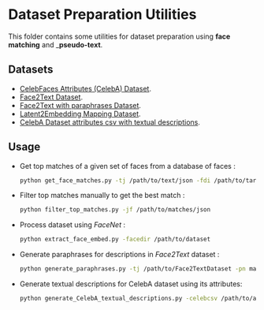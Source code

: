 # Dataset Preparation Utilities

This folder contains some utilities for dataset preparation using __face matching__ and ___pseudo-text__.

## Datasets

-   [CelebFaces Attributes (CelebA) Dataset](https://www.kaggle.com/jessicali9530/celeba-dataset).
-   [Face2Text Dataset](https://drive.google.com/file/d/1cwcYbl0dhXEzmdbee_K_H6jcndbsxT2o/view).
-   [Face2Text with paraphrases Dataset](https://drive.google.com/file/d/12p8HR4HKyH16s0CR6-pC3_RrWxtlWeru/view?usp=sharing).
-   [Latent2Embedding Mapping Dataset](https://drive.google.com/file/d/1dQgFsYw3Faj6C3tsH8AnSrKhf9lLpSpN/view?usp=sharing).
-   [CelebA Dataset attributes csv with textual descriptions](https://drive.google.com/file/d/1tJHFDdvmugWAAcVR_84QZ61tXBB8QBPs/view?usp=sharing).

## Usage

-   Get top matches of a given set of faces from a database of faces :
    ```bash
    python get_face_matches.py -tj /path/to/text/json -fdi /path/to/target/faces/dir -fdb /path/to/face/database/dir -k similar_count
    ```

-   Filter top matches manually to get the best match :
    ```bash
    python filter_top_matches.py -jf /path/to/matches/json
    ```

-   Process dataset using _FaceNet_ :
    ```bash
    python extract_face_embed.py -facedir /path/to/dataset
    ```

-   Generate paraphrases for descriptions in _Face2Text_ dataset :
    ```bash
    python generate_paraphrases.py -tj /path/to/Face2TextDataset -pn max_number_of_paraphrases_to_be_generated
    ```

-   Generate textual descriptions for CelebA dataset using its attributes:
    ```bash
    python generate_CelebA_textual_descriptions.py -celebcsv /path/to/attribute/csv/file -p paraphrase_descriptions_to_re-structure_them_or_not_(0, 1)
    ```
